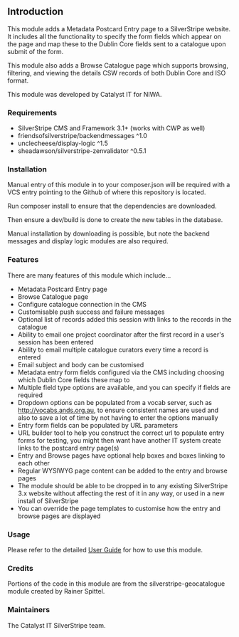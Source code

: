 ## Introduction

This module adds a Metadata Postcard Entry page to a SilverStripe website. It includes all the functionality to
specify the form fields which appear on the page and map these to the Dublin Core fields sent to a catalogue
upon submit of the form.

This module also adds a Browse Catalogue page which supports browsing, filtering, and viewing the details CSW records of both Dublin Core and ISO format.

This module was developed by Catalyst IT for NIWA.

### Requirements

 * SilverStripe CMS and Framework 3.1+ (works with CWP as well)
 * friendsofsilverstripe/backendmessages ^1.0
 * unclecheese/display-logic ^1.5
 * sheadawson/silverstripe-zenvalidator ^0.5.1


### Installation

Manual entry of this module in to your composer.json will be required with a VCS entry pointing to the Github of where this repository is located.

Run composer install to ensure that the dependencies are downloaded.

Then ensure a dev/build is done to create the new tables in the database.

Manual installation by downloading is possible, but note the backend messages and display logic modules are also required.

### Features

There are many features of this module which include...

* Metadata Postcard Entry page
* Browse Catalogue page
* Configure catalogue connection in the CMS
* Customisable push success and failure messages
* Optional list of records added this session with links to the records in the catalogue
* Ability to email one project coordinator after the first record in a user's session has been entered
* Ability to email multiple catalogue curators every time a record is entered
* Email subject and body can be customised
* Metadata entry form fields configured via the CMS including choosing which Dublin Core fields these map to
* Multiple field type options are available, and you can specify if fields are required
* Dropdown options can be populated from a vocab server, such as http://vocabs.ands.org.au, to ensure consistent names are used and also to save a lot of time by not having to enter the options manually
* Entry form fields can be populated by URL parameters
* URL builder tool to help you construct the correct url to populate entry forms for testing, you might then want have another IT system create links to the postcard entry page(s)
* Entry and Browse pages have optional help boxes and boxes linking to each other
* Regular WYSIWYG page content can be added to the entry and browse pages
* The module should be able to be dropped in to any existing SilverStripe 3.x website without affecting the rest of it in any way, or used in a new install of SilverStripe
* You can override the page templates to customise how the entry and browse pages are displayed


### Usage

Please refer to the detailed [User Guide](docs/en/index.md) for how to use this module.

### Credits

Portions of the code in this module are from the silverstripe-geocatalogue module created by Rainer Spittel.

### Maintainers

The Catalyst IT SilverStripe team.
